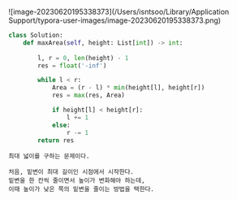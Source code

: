 ![image-20230620195338373](/Users/isntsoo/Library/Application Support/typora-user-images/image-20230620195338373.png)



~~~python
class Solution:
    def maxArea(self, height: List[int]) -> int:
        
        l, r = 0, len(height) - 1
        res = float('-inf')

        while l < r:
            Area = (r - l) * min(height[l], height[r])
            res = max(res, Area)

            if height[l] < height[r]:
                l += 1
            else:
                r -= 1
        return res
~~~



~~~asciiarmor
최대 넓이를 구하는 문제이다.

처음, 밑변이 최대 길이인 시점에서 시작한다.
밑변을 한 칸씩 줄이면서 높이가 변화해야 하는데,
이때 높이가 낮은 쪽의 밑변을 줄이는 방법을 택한다.
~~~


